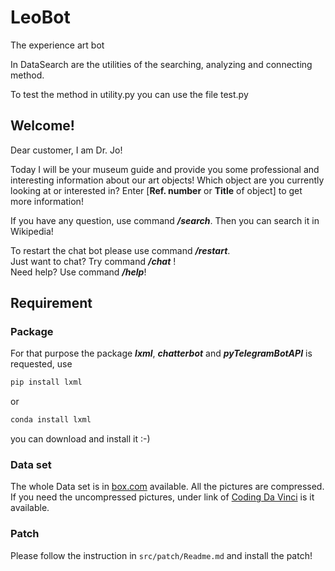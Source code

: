 # LeoBot
The experience art bot

In DataSearch are the utilities of the searching, analyzing and connecting method.

To test the method in utility.py you can use the file test.py
## Welcome!
Dear customer, I am Dr. Jo!

Today I will be your museum guide and provide you some professional and interesting information about our art objects!
Which object are you currently looking at or interested in? Enter \[<b>Ref. number</b> or <b>Title</b> of object\] to get more information!

If you have any question, use command ***/search***. 
Then you can search it in Wikipedia!  

To restart the chat bot please use command ***/restart***.  
Just want to chat? Try command ***/chat*** !  
Need help? Use command ***/help***!

## Requirement
### Package
For that purpose the package ***lxml***, ***chatterbot*** and ***pyTelegramBotAPI*** is requested, use
``` python
pip install lxml
```
or 
```python
conda install lxml
```
you can download and install it :-)
### Data set

The whole Data set is in [box.com](https://app.box.com/v/HeyDrJoDataset) available. All the pictures are compressed.
If you need the uncompressed pictures, under link of [Coding Da Vinci](http://136.243.4.67/index.php/s/rAoXIMAqN5hAweh) is it available.

### Patch
Please follow the instruction in `src/patch/Readme.md` and install the patch!
